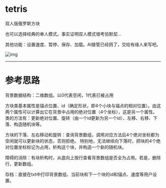 # tetris
双人版俄罗斯方块

也可以选择经典的单人模式。事实证明双人模式很考验默契...

其他功能：设置速度、暂停、保存、加载。AI接管已经鸽了，交给有缘人来写吧。

![img](http://m.qpic.cn/psc?/V53Gw3Z23Lsxju1phNtw3RGZAi4YQ3dp/45NBuzDIW489QBoVep5mcYXV*p7rL9M8u6wrP3Qd3FnyTLovK3j*ejJp4y3jgMdke.ABO7xBjiPU*l.jA*gUmK03gKWuEqPk5PSNpH.rxBE!/b&bo=9QKwAgAAAAABF3U!&rf=viewer_4)

***

# 参考思路

背景数据结构：二维数组。以0代表空闲，1代表已被占用

方块类基本属性是锚点位置、id（确定形状，即4个小块与锚点的相对位置）。由这两个属性可以计算出它在背景中占用的绝对位置（4个坐标），这是另一个属性。 类的方法有：更新绝对位置、旋转（由一个id更新为另一个id）、左移、右移、下落、构造随机块等。

方块的下落、左右移动和旋转：查询背景数组，调用对应方法后4个绝对坐标都为空闲就可以更新块的状态，否则拒绝。 特别地，无法继续向下落时，把块的4个绝对位置坐标标记为占用，析构这个块，并构造一个新的随机块。

障碍的消除：有块析构时，从底向上按行查看背景数组是否全为占用。若是，删除行，更新数组。

存档：直接在txt中打印背景数组、当前块和下一个块的id和锚点、速度等用户设置。
